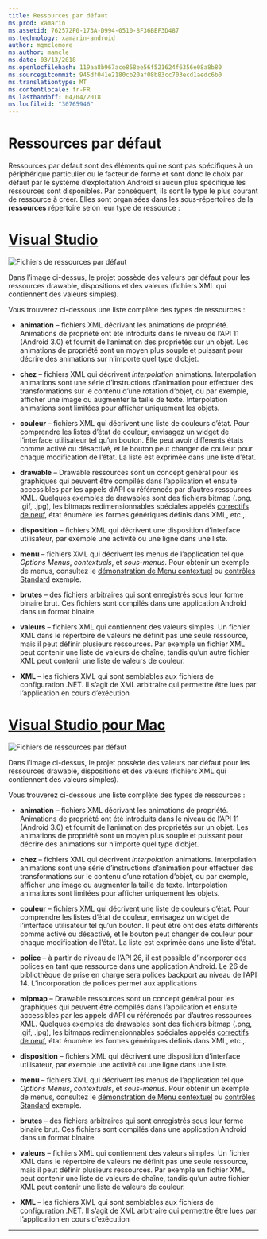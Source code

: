 ```yaml
---
title: Ressources par défaut
ms.prod: xamarin
ms.assetid: 762572F0-173A-D994-0510-8F36BEF3D487
ms.technology: xamarin-android
author: mgmclemore
ms.author: mamcle
ms.date: 03/13/2018
ms.openlocfilehash: 119aa8b967ace858ee56f521624f6356e08a8b80
ms.sourcegitcommit: 945df041e2180cb20af08b83cc703ecd1aedc6b0
ms.translationtype: MT
ms.contentlocale: fr-FR
ms.lasthandoff: 04/04/2018
ms.locfileid: "30765946"
---
```

# <a name="default-resources"></a>Ressources par défaut

Ressources par défaut sont des éléments qui ne sont pas spécifiques à un périphérique particulier ou le facteur de forme et sont donc le choix par défaut par le système d’exploitation Android si aucun plus spécifique les ressources sont disponibles. Par conséquent, ils sont le type le plus courant de ressource à créer. Elles sont organisées dans les sous-répertoires de la **ressources** répertoire selon leur type de ressource :

# <a name="visual-studiotabvswin"></a>[Visual Studio](#tab/vswin)

![Fichiers de ressources par défaut](default-resources-images/01-resource-files-vs.png)

Dans l’image ci-dessus, le projet possède des valeurs par défaut pour les ressources drawable, dispositions et des valeurs (fichiers XML qui contiennent des valeurs simples).

Vous trouverez ci-dessous une liste complète des types de ressources :

-  **animation** &ndash; fichiers XML décrivant les animations de propriété.
   Animations de propriété ont été introduits dans le niveau de l’API 11 (Android 3.0) et fournit de l’animation des propriétés sur un objet. Les animations de propriété sont un moyen plus souple et puissant pour décrire des animations sur n’importe quel type d’objet.

-  **chez** &ndash; fichiers XML qui décrivent *interpolation* animations. Interpolation animations sont une série d’instructions d’animation pour effectuer des transformations sur le contenu d’une rotation d’objet, ou par exemple, afficher une image ou augmenter la taille de texte. Interpolation animations sont limitées pour afficher uniquement les objets.

-  **couleur** &ndash; fichiers XML qui décrivent une liste de couleurs d’état. Pour comprendre les listes d’état de couleur, envisagez un widget de l’interface utilisateur tel qu’un bouton.
   Elle peut avoir différents états comme activé ou désactivé, et le bouton peut changer de couleur pour chaque modification de l’état. La liste est exprimée dans une liste d’état.

-  **drawable** &ndash; Drawable ressources sont un concept général pour les graphiques qui peuvent être compilés dans l’application et ensuite accessibles par les appels d’API ou référencés par d’autres ressources XML.
   Quelques exemples de drawables sont des fichiers bitmap (.png, .gif, .jpg), les bitmaps redimensionnables spéciales appelés [correctifs de neuf](https://developer.android.com/guide/topics/graphics/2d-graphics.html#nine-patch), état énumère les formes génériques définis dans XML, etc.,.
 
-  **disposition** &ndash; fichiers XML qui décrivent une disposition d’interface utilisateur, par exemple une activité ou une ligne dans une liste.

-  **menu** &ndash; fichiers XML qui décrivent les menus de l’application tel que *Options Menus*, *contextuels*, et *sous-menus*. Pour obtenir un exemple de menus, consultez le [démonstration de Menu contextuel](https://developer.xamarin.com/samples/monodroid/PopupMenuDemo/) ou [contrôles Standard](https://developer.xamarin.com/samples/mobile/StandardControls/) exemple.

-  **brutes** &ndash; des fichiers arbitraires qui sont enregistrés sous leur forme binaire brut. Ces fichiers sont compilés dans une application Android dans un format binaire.

-  **valeurs** &ndash; fichiers XML qui contiennent des valeurs simples. Un fichier XML dans le répertoire de valeurs ne définit pas une seule ressource, mais il peut définir plusieurs ressources. Par exemple un fichier XML peut contenir une liste de valeurs de chaîne, tandis qu’un autre fichier XML peut contenir une liste de valeurs de couleur.

-  **XML** &ndash; les fichiers XML qui sont semblables aux fichiers de configuration .NET. Il s’agit de XML arbitraire qui permettre être lues par l’application en cours d’exécution


# <a name="visual-studio-for-mactabvsmac"></a>[Visual Studio pour Mac](#tab/vsmac)

![Fichiers de ressources par défaut](default-resources-images/01-resource-files-xs.png)

Dans l’image ci-dessus, le projet possède des valeurs par défaut pour les ressources drawable, dispositions et des valeurs (fichiers XML qui contiennent des valeurs simples).

Vous trouverez ci-dessous une liste complète des types de ressources :

-  **animation** &ndash; fichiers XML décrivant les animations de propriété.
   Animations de propriété ont été introduits dans le niveau de l’API 11 (Android 3.0) et fournit de l’animation des propriétés sur un objet. Les animations de propriété sont un moyen plus souple et puissant pour décrire des animations sur n’importe quel type d’objet.

-  **chez** &ndash; fichiers XML qui décrivent *interpolation* animations. Interpolation animations sont une série d’instructions d’animation pour effectuer des transformations sur le contenu d’une rotation d’objet, ou par exemple, afficher une image ou augmenter la taille de texte. Interpolation animations sont limitées pour afficher uniquement les objets.

-  **couleur** &ndash; fichiers XML qui décrivent une liste de couleurs d’état. Pour comprendre les listes d’état de couleur, envisagez un widget de l’interface utilisateur tel qu’un bouton.
   Il peut être ont des états différents comme activé ou désactivé, et le bouton peut changer de couleur pour chaque modification de l’état. La liste est exprimée dans une liste d’état.

-  **police** &ndash; à partir de niveau de l’API 26, il est possible d’incorporer des polices en tant que ressource dans une application Android. Le 26 de bibliothèque de prise en charge sera polices backport au niveau de l’API 14. L’incorporation de polices permet aux applications

-  **mipmap** &ndash; Drawable ressources sont un concept général pour les graphiques qui peuvent être compilés dans l’application et ensuite accessibles par les appels d’API ou référencés par d’autres ressources XML.
   Quelques exemples de drawables sont des fichiers bitmap (.png, .gif, .jpg), les bitmaps redimensionnables spéciales appelés [correctifs de neuf](https://developer.android.com/guide/topics/graphics/2d-graphics.html#nine-patch), état énumère les formes génériques définis dans XML, etc.,.

-  **disposition** &ndash; fichiers XML qui décrivent une disposition d’interface utilisateur, par exemple une activité ou une ligne dans une liste.

-  **menu** &ndash; fichiers XML qui décrivent les menus de l’application tel que *Options Menus*, *contextuels*, et *sous-menus*. Pour obtenir un exemple de menus, consultez le [démonstration de Menu contextuel](https://developer.xamarin.com/samples/monodroid/PopupMenuDemo/) ou [contrôles Standard](https://developer.xamarin.com/samples/mobile/StandardControls/) exemple.

-  **brutes** &ndash; des fichiers arbitraires qui sont enregistrés sous leur forme binaire brut. Ces fichiers sont compilés dans une application Android dans un format binaire.

-  **valeurs** &ndash; fichiers XML qui contiennent des valeurs simples. Un fichier XML dans le répertoire de valeurs ne définit pas une seule ressource, mais il peut définir plusieurs ressources. Par exemple un fichier XML peut contenir une liste de valeurs de chaîne, tandis qu’un autre fichier XML peut contenir une liste de valeurs de couleur.

-  **XML** &ndash; les fichiers XML qui sont semblables aux fichiers de configuration .NET. Il s’agit de XML arbitraire qui permettre être lues par l’application en cours d’exécution

-----
